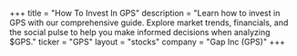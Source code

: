 +++
title = "How To Invest In GPS"
description = "Learn how to invest in GPS with our comprehensive guide. Explore market trends, financials, and the social pulse to help you make informed decisions when analyzing $GPS."
ticker = "GPS"
layout = "stocks"
company = "Gap Inc (GPS)"
+++


